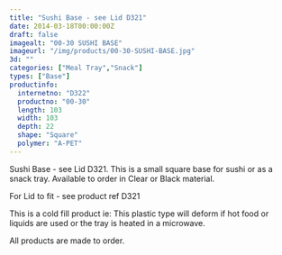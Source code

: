 ```yaml
---
title: "Sushi Base - see Lid D321"
date: 2014-03-18T00:00:00Z
draft: false
imagealt: "00-30 SUSHI BASE"
imageurl: "/img/products/00-30-SUSHI-BASE.jpg"
3d: ""
categories: ["Meal Tray","Snack"]
types: ["Base"]
productinfo:
  internetno: "D322"
  productno: "00-30"
  length: 103
  width: 103
  depth: 22
  shape: "Square"
  polymer: "A-PET"
---
```

Sushi Base - see Lid D321. This is a small square base for sushi or as a snack tray. Available to order in Clear or Black material.

For Lid to fit - see product ref D321

This is a cold fill product ie: This plastic type will deform if hot food or liquids are used or the tray is heated in a microwave.

All products are made to order.